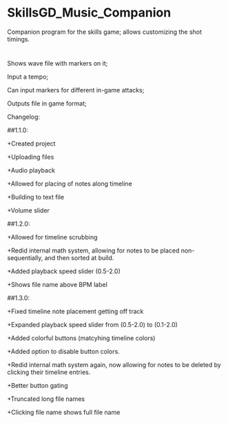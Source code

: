# SkillsGD_Music_Companion
Companion program for the skills game; allows customizing the shot timings.
#

Shows wave file with markers on it;

Input a tempo;

Can input markers for different in-game attacks;

Outputs file in game format;

Changelog:

##1.1.0:


+Created project

+Uploading files

+Audio playback

+Allowed for placing of notes along timeline

+Building to text file

+Volume slider


##1.2.0:


+Allowed for timeline scrubbing

+Redid internal math system, allowing for notes
to be placed non-sequentially, and then sorted at build.

+Added playback speed slider (0.5-2.0)

+Shows file name above BPM label
  
##1.3.0:


+Fixed timeline note placement getting off track

+Expanded playback speed slider from (0.5-2.0) to (0.1-2.0)

+Added colorful buttons (matcyhing timeline colors)

+Added option to disable button colors.

+Redid internal math system again, now allowing for notes 
  to be deleted by clicking their timeline entries.

+Better button gating

+Truncated long file names

+Clicking file name shows full file name

